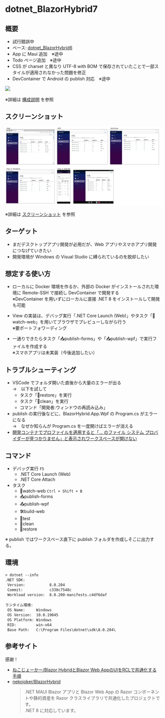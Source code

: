 # dotnet_BlazorHybrid7

## 概要
* 試行錯誤中
* ベース: [dotnet_BlazorHybrid6](https://github.com/Tobotobo/dotnet_BlazorHybrid6)
* App に Maui 追加　※途中
* Todo ページ追加　※途中
* CSS が charset と異なり UTF-8 with BOM で保存されていたことで一部スタイルが適用されなかった問題を修正 
* DevContainer で Android の publish 対応　※途中

![](/doc/image/図1.drawio.png)

※詳細は [構成説明](/doc/構成説明.md) を参照

## スクリーンショット
![](doc/image/screenshot_summary.png)

※詳細は [スクリーンショット](doc/スクリーンショット.md) を参照

## ターゲット
* まだデスクトップアプリ開発が必用だが、Web アプリやスマホアプリ開発につなげていきたい
* 開発環境が Windows の Visual Studio に縛られているのを脱却したい

## 想定する使い方
* ローカルに Docker 環境を作るか、外部の Docker がインストールされた環境に Remote-SSH で接続し DevContainer で開発する  
  ※DevContainer を用いずにローカルに直接 .NET 8 をインストールして開発も可能

* View の実装は、デバッグ実行「.NET Core Launch (Web)」やタスク「👀watch-web」を用いてブラウザでプレビューしながら行う  
  ※要ポートフォワーディング

* 一通りできたらタスク「📤publish-forms」や「📤publish-wpf」で実行ファイルを作成する  
  ※スマホアプリは未実装（今後追加したい）

## トラブルシューティング
* VSCode でフォルダ開いた直後から大量のエラーが出る  
  →　以下を試して
    * タスク「🔄restore」を実行
    * タスク「🧹clean」を実行
    * コマンド「開発者:ウィンドウの再読み込み」
* publish の実行後などに、BlazorHybrid.App.Wpf の Program.cs がエラーになる  
  →　なぜか知らんが Program.cs を一度開けばエラーが消える
* [開発コンテナでプロファイルを適用すると「... のファイル システム プロバイダーが見つかりません」と表示されワークスペースが開けない](https://github.com/Tobotobo/dotnet_BlazorHybrid5/issues/1)

## コマンド
* デバッグ実行 `F5`
  * .NET Core Launch (Web)
  * .NET Core Attach
* タスク
  * 👀watch-web `Ctrl + Shift + B`
  * 📤publish-forms
  * 📤publish-wpf
  * 🛠️build-web
  * 🧪test
  * 🧹clean
  * 🔄restore

※ publish ではワークスペース直下に publish フォルダを作成しそこに出力する。

## 環境
```
> dotnet --info   
.NET SDK:
 Version:           8.0.204   
 Commit:            c338c7548c
 Workload version:  8.0.200-manifests.c4df6daf

ランタイム環境:
 OS Name:     Windows
 OS Version:  10.0.19045
 OS Platform: Windows
 RID:         win-x64
 Base Path:   C:\Program Files\dotnet\sdk\8.0.204\
```

## 参考サイト
感謝！
* [ねこじょーかー/Blazor HybridとBlazor Web AppのUIをRCLで共通化する手順](https://blazor-master.com/blazor-hybrid-maui-rcl/)
* [nekojoker/BlazorHybrid](https://github.com/nekojoker/BlazorHybrid)
    > .NET MAUI Blazor アプリと Blazor Web App の Razor コンポーネントや静的資産を Razor クラスライブラリで共通化したプロジェクトです。  
    > .NET 8 に対応しています。
